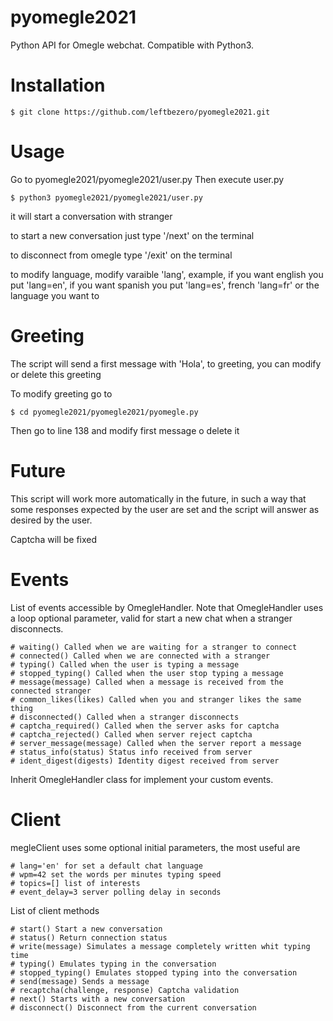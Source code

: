 # pyomegle2021
Python API for Omegle webchat. Compatible with Python3.
# Installation 
    $ git clone https://github.com/leftbezero/pyomegle2021.git
# Usage
Go to pyomegle2021/pyomegle2021/user.py
Then execute user.py

    $ python3 pyomegle2021/pyomegle2021/user.py
it will start a conversation with stranger

to start a new conversation just type '/next' on the terminal

to disconnect from omegle type '/exit' on the terminal

to modify language, modify varaible 'lang', example, if you want english you put 'lang=en', if you want spanish you put 'lang=es', french 'lang=fr' or the language you want to

# Greeting
The script will send a first message with 'Hola', to greeting, you can modify or delete this greeting

To modify greeting go to 

    $ cd pyomegle2021/pyomegle2021/pyomegle.py

Then go to line 138 and modify first message o delete it

# Future
This script will work more automatically in the future, in such a way that some responses expected by the user are set and the script will answer as desired by the user.

Captcha will be fixed

# Events
List of events accessible by OmegleHandler. Note that OmegleHandler uses a loop optional parameter, valid for start a new chat when a stranger disconnects.

    # waiting() Called when we are waiting for a stranger to connect
    # connected() Called when we are connected with a stranger
    # typing() Called when the user is typing a message
    # stopped_typing() Called when the user stop typing a message
    # message(message) Called when a message is received from the connected stranger
    # common_likes(likes) Called when you and stranger likes the same thing
    # disconnected() Called when a stranger disconnects
    # captcha_required() Called when the server asks for captcha
    # captcha_rejected() Called when server reject captcha
    # server_message(message) Called when the server report a message
    # status_info(status) Status info received from server
    # ident_digest(digests) Identity digest received from server

Inherit OmegleHandler class for implement your custom events.
# Client

megleClient uses some optional initial parameters, the most useful are

    # lang='en' for set a default chat language
    # wpm=42 set the words per minutes typing speed
    # topics=[] list of interests
    # event_delay=3 server polling delay in seconds

List of client methods

    # start() Start a new conversation
    # status() Return connection status
    # write(message) Simulates a message completely written whit typing time
    # typing() Emulates typing in the conversation
    # stopped_typing() Emulates stopped typing into the conversation
    # send(message) Sends a message
    # recaptcha(challenge, response) Captcha validation
    # next() Starts with a new conversation
    # disconnect() Disconnect from the current conversation

